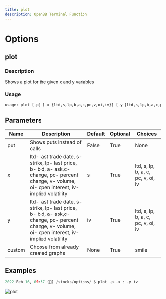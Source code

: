```yaml
---
title: plot
description: OpenBB Terminal Function
---
```


# Options

## plot

### Description

Shows a plot for the given x and y variables

### Usage

```python
usage: plot [-p] [-x {ltd,s,lp,b,a,c,pc,v,oi,iv}] [-y {ltd,s,lp,b,a,c,pc,v,oi,iv}] [-c {smile}]
```

## Parameters

| Name | Description | Default | Optional | Choices |
| ---- | ----------- | ------- | -------- | ------- |
| put | Shows puts instead of calls | False | True | None |
| x | ltd- last trade date, s- strike, lp- last price, b- bid, a- ask,c- change, pc- percent change, v- volume, oi- open interest, iv- implied volatility | s | True | ltd, s, lp, b, a, c, pc, v, oi, iv |
| y | ltd- last trade date, s- strike, lp- last price, b- bid, a- ask,c- change, pc- percent change, v- volume, oi- open interest, iv- implied volatility | iv | True | ltd, s, lp, b, a, c, pc, v, oi, iv |
| custom | Choose from already created graphs | None | True | smile |

## Examples

```python
2022 Feb 16, 09:37 (🦋) /stocks/options/ $ plot -p -x s -y iv
```

![plot](https://user-images.githubusercontent.com/46355364/154287325-97de8945-a44c-418d-9e88-5123ee70469f.png)
